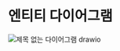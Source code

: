 

# 엔티티 다이어그램

![제목 없는 다이어그램 drawio](https://user-images.githubusercontent.com/114668229/206081858-3d5dcb34-b234-4996-84d4-74af7789818c.png)

